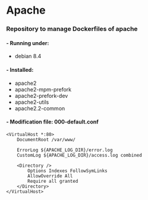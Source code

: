 # Apache
### Repository to manage Dockerfiles of apache

#### - Running under: 
* debian 8.4

#### - Installed:

 - apache2 
 - apache2-mpm-prefork 
 - apache2-prefork-dev 
 - apache2-utils 
 - apache2.2-common


#### - Modification file: 000-default.conf

    <VirtualHost *:80>
        DocumentRoot /var/www/
    
        ErrorLog ${APACHE_LOG_DIR}/error.log
        CustomLog ${APACHE_LOG_DIR}/access.log combined
    
        <Directory />
            Options Indexes FollowSymLinks
            AllowOverride All
            Require all granted
        </Directory>
    </VirtualHost>
